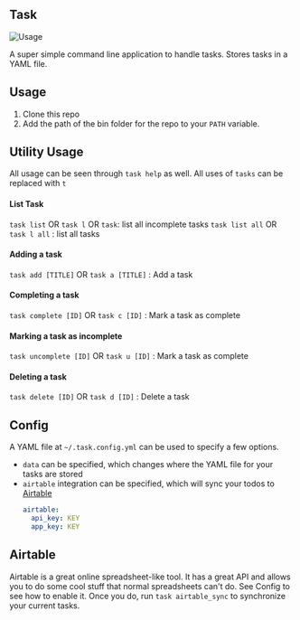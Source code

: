 Task
---

![Usage](https://cloud.githubusercontent.com/assets/3074765/25690782/d56c2ffe-3062-11e7-8d98-1639943e312b.png)

A super simple command line application to handle tasks. Stores tasks in a YAML file.

## Usage

1. Clone this repo
2. Add the path of the bin folder for the repo to your `PATH` variable.

## Utility Usage

All usage can be seen through `task help` as well.
All uses of `tasks` can be replaced with `t` 

#### List Task
`task list` OR `task l` OR `task`: list all incomplete tasks
`task list all` OR `task l all` : list all tasks

#### Adding a task
`task add [TITLE]` OR `task a [TITLE]` : Add a task

#### Completing a task
`task complete [ID]` OR `task c [ID]` : Mark a task as complete

#### Marking a task as incomplete
`task uncomplete [ID]` OR `task u [ID]` : Mark a task as complete

#### Deleting a task
`task delete [ID]` OR `task d [ID]` : Delete a task

## Config

A YAML file at `~/.task.config.yml` can be used to specify a few options.

- `data` can be specified, which changes where the YAML file for your tasks are stored
- `airtable` integration can be specified, which will sync your todos to [Airtable](https://airtable.com)
    ```yaml
    airtable:
      api_key: KEY
      app_key: KEY
    ```

## Airtable

Airtable is a great online spreadsheet-like tool. It has a great API and allows you to do some cool stuff that normal spreadsheets can't do. See Config to see how to enable it. Once you do, run `task airtable_sync` to synchronize your current tasks.
